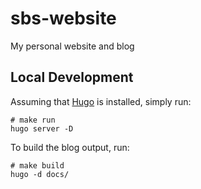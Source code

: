 # sbs-website
My personal website and blog

## Local Development
Assuming that [Hugo](https://gohugo.io/) is installed, simply run:
```
# make run
hugo server -D
```

To build the blog output, run:
```
# make build
hugo -d docs/
```
